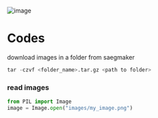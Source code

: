 ![image](https://github.com/SHRIDHARKN/data_science/assets/74343939/77bbf6e5-dd40-4a1a-8c8d-86f45b5bd820)
# Codes 
download images in a folder from saegmaker
```python
tar -czvf <folder_name>.tar.gz <path to folder>
```
### read images 
```python
from PIL import Image
image = Image.open("images/my_image.png")
```
